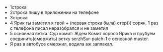 * 1строка
* 2строка пишу в приложении на телефоне
* 3строка
* 4 Ярик ты заметил я твой + (первая строка была) стер))) сорян, 1 раз с телефона писал неразобрался и не заметил
* 5 основная ветка. Сур комит: Ждем Комит короля Ярика и прубуем соединить(смержить) ветку serzhSur-patch-1 с основной master.
* Я раз в автобусе смержил, водила аж заплакал.
